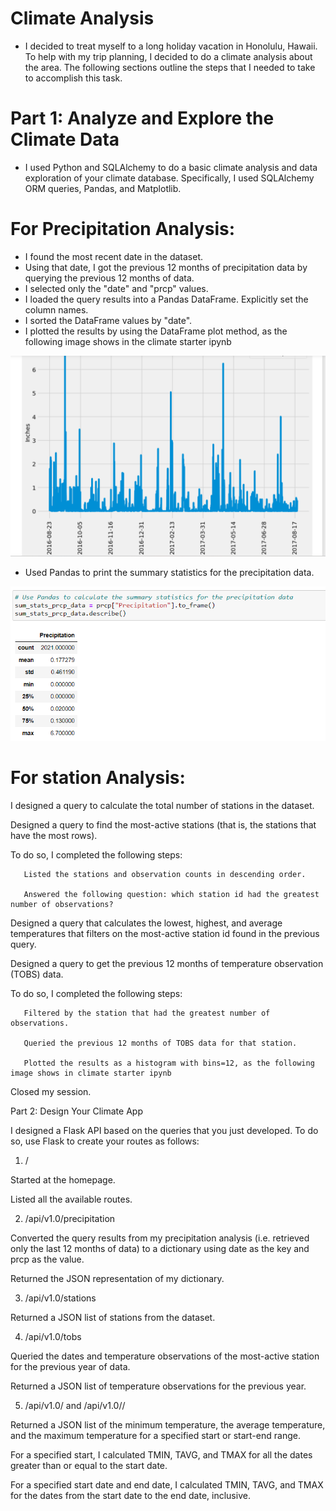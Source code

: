 # Climate Analysis


* I decided to treat myself to a long holiday vacation in Honolulu, Hawaii. To help with my trip planning, I decided to do a climate analysis about the area. The following sections outline the steps that I needed to take to accomplish this task.

# Part 1: Analyze and Explore the Climate Data
* I used Python and SQLAlchemy to do a basic climate analysis and data exploration of your climate database. Specifically, I used SQLAlchemy ORM queries, Pandas, and Matplotlib.

# For Precipitation Analysis:
* I found the most recent date in the dataset.
* Using that date, I got the previous 12 months of precipitation data by querying the previous 12 months of data.
* I selected only the "date" and "prcp" values.
* I loaded the query results into a Pandas DataFrame. Explicitly set the column names.
* I sorted the DataFrame values by "date".
* I plotted the results by using the DataFrame plot method, as the following image shows in the climate starter ipynb 

![Alt text](<Screenshot 2023-10-24 053445-1.png>)

* Used Pandas to print the summary statistics for the precipitation data.

![Alt text](image.png)


# For station Analysis:
  I designed a query to calculate the total number of stations in the dataset.

  Designed a query to find the most-active stations (that is, the stations that have the most rows). 

To do so, I completed the following steps:

       Listed the stations and observation counts in descending order.

       Answered the following question: which station id had the greatest number of observations?

  Designed a query that calculates the lowest, highest, and average temperatures that filters on the most-active station id found in the previous query.

  Designed a query to get the previous 12 months of temperature observation (TOBS) data. 
  
  To do so, I completed the following steps:

       Filtered by the station that had the greatest number of observations.

       Queried the previous 12 months of TOBS data for that station.

       Plotted the results as a histogram with bins=12, as the following image shows in climate starter ipynb

  Closed my session.

  Part 2: Design Your Climate App

I designed a Flask API based on the queries that you just developed. To do so, use Flask to create your routes as follows:

1. /

Started at the homepage.

Listed all the available routes.

2. /api/v1.0/precipitation

Converted the query results from my precipitation analysis (i.e. retrieved only the last 12 months of data) to a dictionary using date as the key and prcp as the value.

Returned the JSON representation of my dictionary.

3. /api/v1.0/stations

Returned a JSON list of stations from the dataset.

4. /api/v1.0/tobs

Queried the dates and temperature observations of the most-active station for the previous year of data.

Returned a JSON list of temperature observations for the previous year.

5. /api/v1.0/<start> and /api/v1.0/<start>/<end>

Returned a JSON list of the minimum temperature, the average temperature, and the maximum temperature for a specified start or start-end range.

For a specified start, I calculated TMIN, TAVG, and TMAX for all the dates greater than or equal to the start date.

For a specified start date and end date, I calculated TMIN, TAVG, and TMAX for the dates from the start date to the end date, inclusive.

